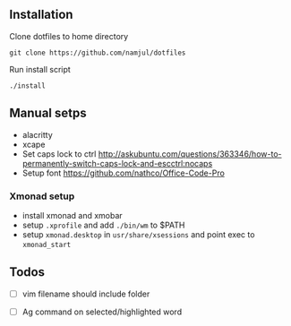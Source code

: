 ## Installation

Clone dotfiles to home directory
```
git clone https://github.com/namjul/dotfiles
```

Run install script
```
./install
```

## Manual setps 
- alacritty
- xcape
- Set caps lock to ctrl http://askubuntu.com/questions/363346/how-to-permanently-switch-caps-lock-and-escctrl:nocaps
- Setup font https://github.com/nathco/Office-Code-Pro

### Xmonad setup
- install xmonad and xmobar
- setup `.xprofile` and add `./bin/wm` to $PATH
- setup `xmonad.desktop` in `usr/share/xsessions` and point exec to `xmonad_start`

## Todos
- [ ] vim filename should include folder
- [ ] Ag command on selected/highlighted word


